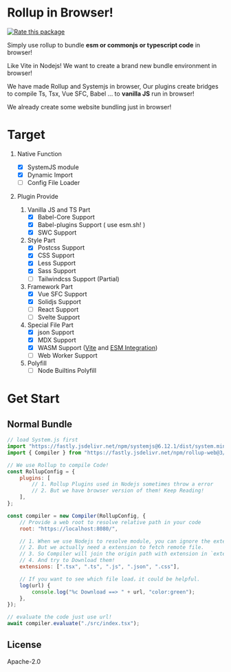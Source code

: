 # Rollup in Browser!

[![Rate this package](https://badges.openbase.com/js/rating/rollup-web.svg?token=wXaeU/WNjI4arFZ57urey3yM3dt5S5jEGK5pg7R1Rzo=)](https://openbase.com/js/rollup-web?utm_source=embedded&utm_medium=badge&utm_campaign=rate-badge)

Simply use rollup to bundle **esm or commonjs or typescript code** in browser!

Like Vite in Nodejs! We want to create a brand new bundle environment in browser!

We have made Rollup and Systemjs in browser, Our plugins create bridges to compile Ts, Tsx, Vue SFC, Babel ... to **vanilla JS** run in browser!

We already create some website bundling just in browser!

# Target

1. Native Function

    - [x] SystemJS module
    - [x] Dynamic Import
    - [ ] Config File Loader

2. Plugin Provide
    1. Vanilla JS and TS Part
        - [x] Babel-Core Support
        - [x] Babel-plugins Support ( use esm.sh! )
        - [x] SWC Support
    2. Style Part
        - [x] Postcss Support
        - [x] CSS Support
        - [x] Less Support
        - [x] Sass Support
        - [ ] Tailwindcss Support (Partial)
    3. Framework Part
        - [x] Vue SFC Support
        - [x] Solidjs Support
        - [ ] React Support
        - [ ] Svelte Support
    4. Special File Part
        - [x] json Support
        - [x] MDX Support
        - [x] WASM Support ([Vite](https://vitejs.dev/guide/features.html#webassembly) and [ESM Integration](https://github.com/WebAssembly/esm-integration))
        - [ ] Web Worker Support
    5. Polyfill
        - [ ] Node Builtins Polyfill

# Get Start

## Normal Bundle

```js
// load System.js first
import "https://fastly.jsdelivr.net/npm/systemjs@6.12.1/dist/system.min.js";
import { Compiler } from "https://fastly.jsdelivr.net/npm/rollup-web@3/dist/index.js";

// We use Rollup to compile Code!
const RollupConfig = {
    plugins: [
        // 1. Rollup Plugins used in Nodejs sometimes throw a error
        // 2. But we have browser version of them! Keep Reading!
    ],
};

const compiler = new Compiler(RollupConfig, {
    // Provide a web root to resolve relative path in your code
    root: "https://localhost:8080/",

    // 1. When we use Nodejs to resolve module, you can ignore the extension of file.
    // 2. But we actually need a extension to fetch remote file.
    // 3. So Compiler will join the origin path with extension in `extensions` each.
    // 4. And try to Download them!
    extensions: [".tsx", ".ts", ".js", ".json", ".css"],

    // If you want to see which file load，it could be helpful.
    log(url) {
        console.log("%c Download ==> " + url, "color:green");
    },
});

// evaluate the code just use url!
await compiler.evaluate("./src/index.tsx");
```

## License

Apache-2.0
